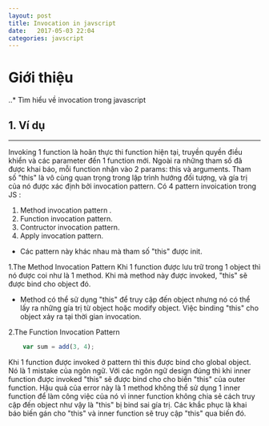 ```yaml
---
layout: post
title: Invocation in javscript
date:   2017-05-03 22:04
categories: javscript
---
```


# Giới thiệu
..* Tìm hiểu về invocation trong javascript
## 1. Ví dụ
_______________________________________________
Invoking 1 function là hoãn thực thi function hiện tại, truyền quyền điều khiển và các parameter đến 1 function mới.
Ngoài ra những tham số đã được khai báo, mỗi function nhận vào 2 params: this và arguments. Tham số "this" là vô cùng quan trọng trong lập trình hướng đối tượng, và gía trị của nó được xác định bởi invocation pattern.
Có 4 pattern invoication trong JS :
1. Method invocation pattern .
2. Function invocation pattern.
3. Contructor invocation pattern.
4. Apply invocation pattern.
- Các pattern này khác nhau mà tham số "this" được init.

1.The Method Invocation Pattern
Khi 1 function được lưu trữ trong 1 object thì nó được coi như là 1 method. Khi mà method này được invoked, "this" sẽ
được bind cho object đó.
- Method có thể sử dụng "this" để truy cập đến object nhưng nó có thể lấy ra những gía trị từ object hoặc modify object. Việc binding "this" cho object xảy ra tại thời gian invocation.

2.The Function Invocation Pattern

```javascript
    var sum = add(3, 4);
```
Khi 1 function được invoked ở pattern thì this được bind cho global object. Nó là 1 mistake của ngôn ngữ. Với các ngôn ngữ design đúng thì khi inner function được invoked "this" sẽ được bind cho cho biến "this" của outer function. Hậu quả của error này là 1 method không thể sử dụng 1 inner function để làm công việc của nó vì inner function không chia sẻ cách truy cập đến object như vậy là "this" bị bind sai gía trị. Các khắc phục là khai báo biến gán cho "this" và inner function sẽ truy cập "this" qua biến đó.